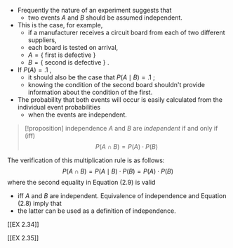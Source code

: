 - Frequently the nature of an experiment suggests that 
	- two events $A$ and $B$ should be assumed independent. 
- This is the case, for example, 
	- if a manufacturer receives a circuit board from each of two different suppliers, 
	- each board is tested on arrival, 
	- $A = \{$ first is defective $\}$ 
	- $B = \{$ second is defective $\}$ . 
- If $P\left( A\right) = {.1}$ , 
	- it should also be the case that $P\left( {A \mid B}\right) = {.1}$ ; 
	- knowing the condition of the second board shouldn't provide information about the condition of the first. 
- The probability that both events will occur is easily calculated from the individual event probabilities 
	- when the events are independent.


> [!proposition] independence
> $A$ and $B$ are *independent* if and only if (iff)
> $$
> P\left( {A \cap B}\right) = P\left( A\right) \cdot P\left( B\right) \tag{2.8}
> $$

The verification of this multiplication rule is as follows:
$$
P\left( {A \cap B}\right) = P\left( {A \mid B}\right) \cdot P\left( B\right) = P\left( A\right) \cdot P\left( B\right) \tag{2.9}
$$
where the second equality in Equation (2.9) is valid 
- iff $A$ and $B$ are independent. 
Equivalence of independence and Equation (2.8) imply that 
- the latter can be used as a definition of independence.

[[EX 2.34]]

[[EX 2.35]]